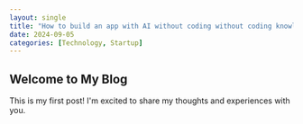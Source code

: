 ```yaml
---
layout: single
title: "How to build an app with AI without coding without coding knowledge? Thai language learning App"
date: 2024-09-05
categories: [Technology, Startup]
---
```


## Welcome to My Blog

This is my first post! I'm excited to share my thoughts and experiences with you.